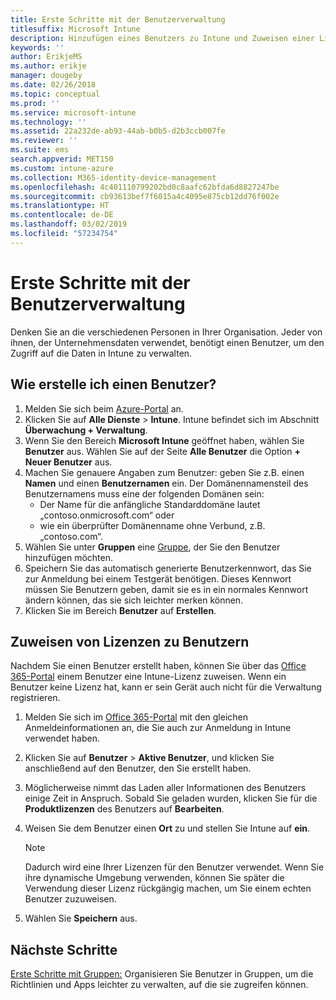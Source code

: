 ```yaml
---
title: Erste Schritte mit der Benutzerverwaltung
titlesuffix: Microsoft Intune
description: Hinzufügen eines Benutzers zu Intune und Zuweisen einer Lizenz für den Benutzer, damit dieser auf Unternehmensressourcen auf mobilen Geräten zugreifen kann.
keywords: ''
author: ErikjeMS
ms.author: erikje
manager: dougeby
ms.date: 02/26/2018
ms.topic: conceptual
ms.prod: ''
ms.service: microsoft-intune
ms.technology: ''
ms.assetid: 22a232de-ab93-44ab-b0b5-d2b3ccb007fe
ms.reviewer: ''
ms.suite: ems
search.appverid: MET150
ms.custom: intune-azure
ms.collection: M365-identity-device-management
ms.openlocfilehash: 4c401110799202bd0c8aafc62bfda6d8827247be
ms.sourcegitcommit: cb93613bef7f6015a4c4095e875cb12dd76f002e
ms.translationtype: HT
ms.contentlocale: de-DE
ms.lasthandoff: 03/02/2019
ms.locfileid: "57234754"
---
```

# <a name="get-started-managing-users"></a>Erste Schritte mit der Benutzerverwaltung

Denken Sie an die verschiedenen Personen in Ihrer Organisation. Jeder von ihnen, der Unternehmensdaten verwendet, benötigt einen Benutzer, um den Zugriff auf die Daten in Intune zu verwalten.

## <a name="how-do-i-create-a-user"></a>Wie erstelle ich einen Benutzer?

1. Melden Sie sich beim [Azure-Portal](https://portal.azure.com) an.
2. Klicken Sie auf **Alle Dienste** > **Intune**. Intune befindet sich im Abschnitt **Überwachung + Verwaltung**.
3. Wenn Sie den Bereich **Microsoft Intune** geöffnet haben, wählen Sie **Benutzer** aus. Wählen Sie auf der Seite **Alle Benutzer** die Option **+ Neuer Benutzer** aus.
4. Machen Sie genauere Angaben zum Benutzer: geben Sie z.B. einen **Namen** und einen **Benutzernamen** ein. Der Domänennamensteil des Benutzernamens muss eine der folgenden Domänen sein:
    - Der Name für die anfängliche Standarddomäne lautet „contoso.onmicrosoft.com“ oder
    - wie ein überprüfter Domänenname ohne Verbund, z.B. „contoso.com“.
5. Wählen Sie unter **Gruppen** eine [Gruppe](get-started-groups.md), der Sie den Benutzer hinzufügen möchten.
6. Speichern Sie das automatisch generierte Benutzerkennwort, das Sie zur Anmeldung bei einem Testgerät benötigen. Dieses Kennwort müssen Sie Benutzern geben, damit sie es in ein normales Kennwort ändern können, das sie sich leichter merken können.
7. Klicken Sie im Bereich **Benutzer** auf **Erstellen**.

## <a name="assigning-licenses-to-users"></a>Zuweisen von Lizenzen zu Benutzern

Nachdem Sie einen Benutzer erstellt haben, können Sie über das [Office 365-Portal](http://go.microsoft.com/fwlink/p/?LinkId=698854) einem Benutzer eine Intune-Lizenz zuweisen. Wenn ein Benutzer keine Lizenz hat, kann er sein Gerät auch nicht für die Verwaltung registrieren.

1. Melden Sie sich im [Office 365-Portal](http://go.microsoft.com/fwlink/p/?LinkId=698854) mit den gleichen Anmeldeinformationen an, die Sie auch zur Anmeldung in Intune verwendet haben.
2. Klicken Sie auf **Benutzer** > **Aktive Benutzer**, und klicken Sie anschließend auf den Benutzer, den Sie erstellt haben.
3. Möglicherweise nimmt das Laden aller Informationen des Benutzers einige Zeit in Anspruch. Sobald Sie geladen wurden, klicken Sie für die **Produktlizenzen** des Benutzers auf **Bearbeiten**.
4. Weisen Sie dem Benutzer einen **Ort** zu und stellen Sie Intune auf **ein**.

   > [!NOTE]
   > Dadurch wird eine Ihrer Lizenzen für den Benutzer verwendet. Wenn Sie ihre dynamische Umgebung verwenden, können Sie später die Verwendung dieser Lizenz rückgängig machen, um Sie einem echten Benutzer zuzuweisen.

5. Wählen Sie **Speichern** aus.

## <a name="next-steps"></a>Nächste Schritte

[Erste Schritte mit Gruppen:](get-started-groups.md) Organisieren Sie Benutzer in Gruppen, um die Richtlinien und Apps leichter zu verwalten, auf die sie zugreifen können.
